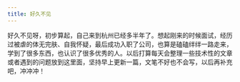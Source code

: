 ```yaml
---
title: 好久不见
---
```


好久不见呀，初步算起，自己来到杭州已经多半年了。想起刚来的时候面试，经历过被虐的体无完肤、自我怀疑，最后成功入职了公司，也算是磕磕绊绊一路走来，学到了很多东西，也认识了很多优秀的人。以后打算每天会整理一些技术性的文章或者遇到的问题放到这里面，坚持早上更新一篇，文笔不好也不会写，以后再补充吧，冲冲冲！